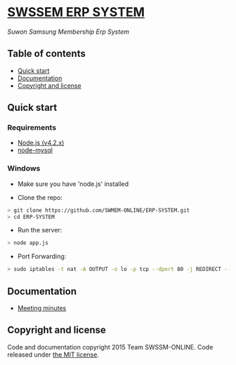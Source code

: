 # [SWSSEM ERP SYSTEM](https://github.com/SWMEM-ONLINE/ERP-SYSTEM)
*Suwon Samsung Membership Erp System*

## Table of contents

* [Quick start](#quick-start)
* [Documentation](#documentation)
* [Copyright and license](#copyright-and-license)

## Quick start

### Requirements
* [Node.js (v4.2.x)](https://nodejs.org/en/download/)
* [node-mysql](https://github.com/felixge/node-mysql)

### Windows
* Make sure you have 'node.js' installed

* Clone the repo:
```bash
> git clone https://github.com/SWMEM-ONLINE/ERP-SYSTEM.git
> cd ERP-SYSTEM
```

* Run the server:
```bash
> node app.js
```

* Port Forwarding:
```bash
> sudo iptables -t nat -A OUTPUT -o lo -p tcp --dport 80 -j REDIRECT --to-port 3000
```


## Documentation

* [Meeting minutes](https://trello.com/swssmonline)


## Copyright and license

Code and documentation copyright 2015 Team SWSSM-ONLINE. Code released under [the MIT license](https://github.com/twbs/bootstrap/blob/master/LICENSE).
